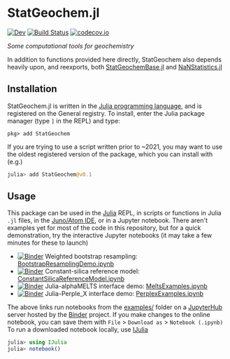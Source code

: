 # StatGeochem.jl
[![Dev][docs-dev-img]][docs-dev-url]
[![Build Status][ci-img]][ci-url]
[![codecov.io][codecov-img]][codecov-url]

_Some computational tools for geochemistry_

In addition to functions provided here directly, StatGeochem also depends heavily upon, and reexports, both [StatGeochemBase.jl](https://github.com/brenhinkeller/StatGeochemBase.jl) and [NaNStatistics.jl](https://github.com/brenhinkeller/NaNStatistics.jl)

## Installation

StatGeochem.jl is written in the [Julia programming language](https://julialang.org/), and is registered on the General registry. To install, enter the Julia package manager (type `]` in the REPL) and type:
```
pkg> add StatGeochem
```
If you are trying to use a script written prior to ~2021, you may want to use the oldest registered version of the package, which you can install with (e.g.)
```Julia
julia> add StatGeochem@v0.1
```

## Usage

This package can be used in the [Julia](https://julialang.org) REPL, in scripts or functions in Julia `.jl` files, in the [Juno/Atom IDE](http://junolab.org/), or in a Jupyter notebook. There aren't examples yet for most of the code in this repository, but for a quick demonstration, try the interactive Jupyter notebooks (it may take a few minutes for these to launch)
* [![Binder](https://mybinder.org/badge_logo.svg)](https://mybinder.org/v2/gh/brenhinkeller/StatGeochem.jl/master?filepath=examples/BootstrapResamplingDemo.ipynb) Weighted bootstrap resampling: [BootstrapResamplingDemo.ipynb](https://mybinder.org/v2/gh/brenhinkeller/StatGeochem.jl/master?filepath=examples/BootstrapResamplingDemo.ipynb)
* [![Binder](https://mybinder.org/badge_logo.svg)](https://mybinder.org/v2/gh/brenhinkeller/StatGeochem.jl/master?filepath=examples/ConstantSilicaReferenceModel.ipynb) Constant-silica reference model: [ConstantSilicaReferenceModel.ipynb](https://mybinder.org/v2/gh/brenhinkeller/StatGeochem.jl/master?filepath=examples/ConstantSilicaReferenceModel.ipynb)
* [![Binder](https://mybinder.org/badge_logo.svg)](https://mybinder.org/v2/gh/brenhinkeller/StatGeochem.jl/master?filepath=examples/MeltsExamples.ipynb) Julia-alphaMELTS interface demo: [MeltsExamples.ipynb](https://mybinder.org/v2/gh/brenhinkeller/StatGeochem.jl/master?filepath=examples%2FMeltsExamples.ipynb)
* [![Binder](https://mybinder.org/badge_logo.svg)](https://mybinder.org/v2/gh/brenhinkeller/StatGeochem.jl/master?filepath=examples/PerplexExamples.ipynb) Julia-Perple_X interface demo: [PerplexExamples.ipynb](https://mybinder.org/v2/gh/brenhinkeller/StatGeochem.jl/master?filepath=examples%2FPerplexExamples.ipynb)

The above links run notebooks from the [examples/](examples/) folder on a [JupyterHub](https://github.com/jupyterhub/jupyterhub) server hosted by the [Binder](https://mybinder.org) project. If you make changes to the online notebook, you can save them with `File` > `Download as` > `Notebook (.ipynb)` To run a downloaded notebook locally, use [IJulia](https://github.com/JuliaLang/IJulia.jl)

```Julia
julia> using IJulia
julia> notebook()
```

[docs-dev-img]: https://img.shields.io/badge/docs-dev-blue.svg
[docs-dev-url]: https://brenhinkeller.github.io/StatGeochem.jl/dev/
[ci-img]: https://github.com/brenhinkeller/StatGeochem.jl/workflows/CI/badge.svg
[ci-url]: https://github.com/brenhinkeller/StatGeochem.jl/actions?query=workflow%3ACI
[codecov-img]: http://codecov.io/github/brenhinkeller/StatGeochem.jl/coverage.svg?branch=master
[codecov-url]: http://codecov.io/github/brenhinkeller/StatGeochem.jl?branch=master
